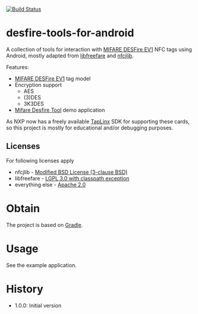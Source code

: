 [![Build Status](https://travis-ci.org/skjolber/desfire-tools-for-android.svg?branch=master)](https://travis-ci.org/skjolber/desfire-tools-for-android)

# desfire-tools-for-android
A collection of tools for interaction with [MIFARE DESFire EV1] NFC tags using Android, mostly adapted from [libfreefare] and [nfcjlib].

Features:
  * [MIFARE DESFire EV1] tag model
  * Encryption support
    * AES
    * (3)DES 
    * 3K3DES
  * [Mifare Desfire Tool] demo application

As NXP now has a freely available [TapLinx] SDK for supporting these cards, so this project is mostly for educational and/or debugging purposes.

## Licenses
For following licenses apply

  * nfcjlib - [Modified BSD License (3-clause BSD)]
  * libfreefare - [LGPL 3.0 with classpath exception]
  * everything else - [Apache 2.0]

# Obtain
The project is based on [Gradle].

# Usage
See the example application.

# History
 - 1.0.0: Initial version

[Gradle]:                               https://gradle.org/
[Apache 2.0]:          		            http://www.apache.org/licenses/LICENSE-2.0.html
[issue-tracker]:       		            https://github.com/skjolber/desfire-tools-for-android/issues
[Modified BSD License (3-clause BSD)]:  nfcjlib/LICENSE
[LGPL 3.0 with classpath exception]:    libfreefare/LICENSE
[Mifare Desfire Tool]:          		https://play.google.com/store/apps/details?id=com.skjolberg.mifare.desfiretool&hl=no
[TapLinx]:                              https://www.mifare.net/en/products/tools/taplinx/
[MIFARE DESFire EV1]:                   https://en.wikipedia.org/wiki/MIFARE#MIFARE_DESFire_EV1_(previously_called_DESFire8)
[libfreefare]:                          https://github.com/nfc-tools/libfreefare
[nfcjlib]:                              https://github.com/Andrade/nfcjlib
